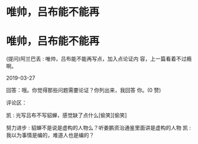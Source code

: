 # 唯帅，吕布能不能再

# 唯帅，吕布能不能再

(提问)阿兰巴丢 : 唯帅，吕布能不能再写点，加入点论证内 容，上一篇看着不过瘾啊。

2019-03-27

回答：哦。你觉得那些问题需要论证？你列出来，我回答 你。(0 赞)

评论区：

凯 : 光写吕布不写貂蝉，感觉缺了点什么[偷笑][偷笑]

努力进步 : 貂蝉不是说是虚构的人物么？听姜鹏资治通鉴里面讲是虚构的人物 凯 : 我以为事情是编的，难道人也是编的？